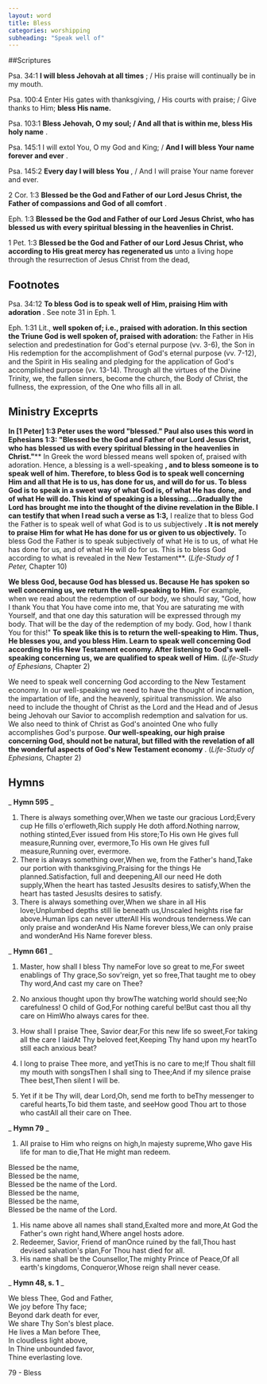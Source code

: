 ```yaml
---
layout: word
title: Bless
categories: worshipping
subheading: "Speak well of"
---
```


##Scriptures

Psa. 34:1 **I will bless Jehovah at all times** ; / His praise will continually be in my mouth.

Psa. 100:4 Enter His gates with thanksgiving, / His courts with praise; / Give thanks to Him; **bless His name.**

Psa. 103:1 **Bless Jehovah, O my soul; / And all that is within me, bless His holy name** .

Psa. 145:1 I will extol You, O my God and King; / **And I will bless Your name forever and ever** .

Psa. 145:2 **Every day I will bless You** , / And I will praise Your name forever and ever.

2 Cor. 1:3 **Blessed be the God and Father of our Lord Jesus Christ, the Father of compassions and God of all comfort** .

Eph. 1:3 **Blessed be the God and Father of our Lord Jesus Christ, who has blessed us with every spiritual blessing in the heavenlies in Christ.**

1 Pet. 1:3 **Blessed be the God and Father of our Lord Jesus Christ, who according to His great mercy has regenerated us** unto a living hope through the resurrection of Jesus Christ from the dead,

## Footnotes

Psa. 34:12 **To bless God is to speak well of Him, praising Him with adoration** . See note 31 in Eph. 1.

Eph. 1:31 Lit., **well spoken of; i.e., praised with adoration. In this section the Triune God is well spoken of, praised with adoration:** the Father in His selection and predestination for God's eternal purpose (vv. 3-6), the Son in His redemption for the accomplishment of God's eternal purpose (vv. 7-12), and the Spirit in His sealing and pledging for the application of God's accomplished purpose (vv. 13-14). Through all the virtues of the Divine Trinity, we, the fallen sinners, become the church, the Body of Christ, the fullness, the expression, of the One who fills all in all.

## Ministry Exceprts

**In [1 Peter] 1:3 Peter uses the word "blessed." Paul also uses this word in Ephesians 1:3: "Blessed be the God and Father of our Lord Jesus Christ, who has blessed us with every spiritual blessing in the heavenlies in Christ."**** In Greek the word blessed means well spoken of, praised with adoration. Hence, a blessing is a well-speaking **, and to bless someone is to speak well of him. Therefore, to bless God is to speak well concerning Him and all that He is to us, has done for us, and will do for us. To bless God is to speak in a sweet way of what God is, of what He has done, and of what He will do. This kind of speaking is a blessing….Gradually the Lord has brought me into the thought of the divine revelation in the Bible. I can testify that when I read such a verse as 1:3,** I realize that to bless God the Father is to speak well of what God is to us subjectively **. It is not merely to praise Him for what He has done for us or given to us objectively.** To bless God the Father is to speak subjectively of what He is to us, of what He has done for us, and of what He will do for us. This is to bless God according to what is revealed in the New Testament**. (_Life-Study of 1 Peter,_ Chapter 10)

**We bless God, because God has blessed us. Because He has spoken so well concerning us, we return the well-speaking to Him.** For example, when we read about the redemption of our body, we should say, "God, how I thank You that You have come into me, that You are saturating me with Yourself, and that one day this saturation will be expressed through my body. That will be the day of the redemption of my body. God, how I thank You for this!" **To speak like this is to return the well-speaking to Him. Thus, He blesses you, and you bless Him. Learn to speak well concerning God according to His New Testament economy. After listening to God's well-speaking concerning us, we are qualified to speak well of Him.** (_Life-Study of Ephesians,_ Chapter 2)

We need to speak well concerning God according to the New Testament economy. In our well-speaking we need to have the thought of incarnation, the impartation of life, and the heavenly, spiritual transmission. We also need to include the thought of Christ as the Lord and the Head and of Jesus being Jehovah our Savior to accomplish redemption and salvation for us. We also need to think of Christ as God's anointed One who fully accomplishes God's purpose. **Our well-speaking, our high praise concerning God, should not be natural, but filled with the revelation of all the wonderful aspects of God's New Testament economy** . (_Life-Study of Ephesians,_ Chapter 2)

## Hymns

_ **Hymn 595** _

1. There is always something over,When we taste our gracious Lord;Every cup He fills o'erfloweth,Rich supply He doth afford.Nothing narrow, nothing stinted,Ever issued from His store;To His own He gives full measure,Running over, evermore,To His own He gives full measure,Running over, evermore.
2. There is always something over,When we, from the Father's hand,Take our portion with thanksgiving,Praising for the things He planned.Satisfaction, full and deepening,All our need He doth supply,When the heart has tasted JesusIts desires to satisfy,When the heart has tasted JesusIts desires to satisfy.
3. There is always something over,When we share in all His love;Unplumbed depths still lie beneath us,Unscaled heights rise far above.Human lips can never utterAll His wondrous tenderness.We can only praise and wonderAnd His Name forever bless,We can only praise and wonderAnd His Name forever bless.

_ **Hymn 661** _

1. Master, how shall I bless Thy nameFor love so great to me,For sweet enablings of Thy grace,So sov'reign, yet so free,That taught me to obey Thy word,And cast my care on Thee?
2. No anxious thought upon thy browThe watching world should see;No carefulness! O child of God,For nothing careful be!But cast thou all thy care on HimWho always cares for thee.
3. How shall I praise Thee, Savior dear,For this new life so sweet,For taking all the care I laidAt Thy beloved feet,Keeping Thy hand upon my heartTo still each anxious beat?

1. I long to praise Thee more, and yetThis is no care to me;If Thou shalt fill my mouth with songsThen I shall sing to Thee;And if my silence praise Thee best,Then silent I will be.
2. Yet if it be Thy will, dear Lord,Oh, send me forth to beThy messenger to careful hearts,To bid them taste, and seeHow good Thou art to those who castAll all their care on Thee.

_ **Hymn 79** _

1. All praise to Him who reigns on high,In majesty supreme,Who gave His life for man to die,That He might man redeem.

Blessed be the name,  
Blessed be the name,  
Blessed be the name of the Lord.  
Blessed be the name,  
Blessed be the name,  
Blessed be the name of the Lord.

1. His name above all names shall stand,Exalted more and more,At God the Father's own right hand,Where angel hosts adore.
2. Redeemer, Savior, Friend of manOnce ruined by the fall,Thou hast devised salvation's plan,For Thou hast died for all.
3. His name shall be the Counsellor,The mighty Prince of Peace,Of all earth's kingdoms, Conqueror,Whose reign shall never cease.

_ **Hymn 48, s. 1** _

We bless Thee, God and Father,  
We joy before Thy face;  
Beyond dark death for ever,  
We share Thy Son's blest place.  
He lives a Man before Thee,  
In cloudless light above,  
In Thine unbounded favor,  
Thine everlasting love.

79 - Bless
